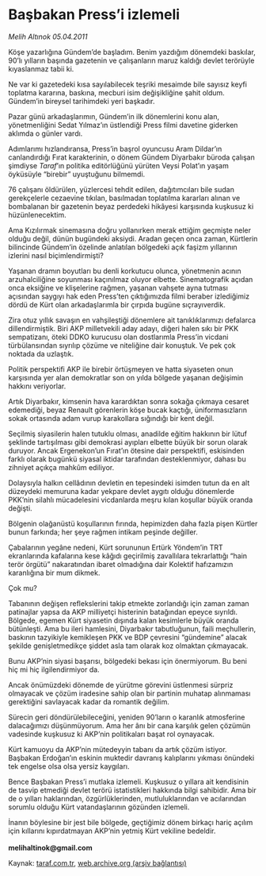 # Başbakan Press’i izlemeli

*Melih Altınok 05.04.2011*

<div class="yazi"><p>Köşe yazarlığına Gündem’de başladım. Benim yazdığım dönemdeki baskılar, 90’lı yılların başında gazetenin ve çalışanların maruz kaldığı devlet terörüyle kıyaslanmaz tabii ki. </p>
<p>Ne var ki gazetedeki kısa sayılabilecek teşriki mesaimde bile sayısız keyfi toplatma kararına, baskına, mecburi isim değişikliğine şahit oldum. Gündem’in bireysel tarihimdeki yeri başkadır.</p>
<p>Pazar günü arkadaşlarımın, Gündem’in ilk dönemlerini konu alan, yönetmenliğini Sedat Yılmaz’ın üstlendiği Press filmi davetine giderken aklımda o günler vardı. </p>
<p>Adımlarımı hızlandıransa, Press’in başrol oyuncusu Aram Dildar’ın canlandırdığı Fırat karakterinin, o dönem Gündem Diyarbakır büroda çalışan şimdiyse <i>Taraf</i>’ın politika editörlüğünü yürüten Veysi Polat’ın yaşam öyküsüyle “birebir” uyuştuğunu bilmemdi. </p>
<p>76 çalışanı öldürülen, yüzlercesi tehdit edilen, dağıtımcıları bile sudan gerekçelerle cezaevine tıkılan, basılmadan toplatılma kararları alınan ve bombalanan bir gazetenin beyaz perdedeki hikâyesi karşısında kuşkusuz ki hüzünlenecektim.</p>
<p>Ama Kızılırmak sinemasına doğru yollanırken merak ettiğim geçmişte neler olduğu değil, dünün bugündeki aksiydi. Aradan geçen onca zaman, Kürtlerin bilincinde Gündem’in özelinde anlatılan bölgedeki açık faşizm yıllarının izlerini nasıl biçimlendirmişti?</p>
<p>Yaşanan dramın boyutları bu denli korkutucu olunca, yönetmenin acının arzuhalciliğine soyunması kaçınılmaz oluyor elbette. Sinematografik açıdan onca eksiğine ve klişelerine rağmen, yaşanan vahşete ayna tutması açısından saygıyı hak eden Press’ten çıktığımızda filmi beraber izlediğimiz dördü de Kürt olan arkadaşlarımla bir çırpıda bugüne sıçrayıverdik.</p>
<p>Zira otuz yıllık savaşın en vahşileştiği dönemlere ait tanıklıklarımızı defalarca dillendirmiştik. Biri AKP milletvekili aday adayı, diğeri halen sıkı bir PKK sempatizanı, öteki DDKO kurucusu olan dostlarımla Press’in vicdani türbülansından sıyrılıp çözüme ve niteliğine dair konuştuk. Ve pek çok noktada da uzlaştık.</p>
<p>Politik perspektifi AKP ile birebir örtüşmeyen ve hatta siyaseten onun karşısında yer alan demokratlar son on yılda bölgede yaşanan değişimin hakkını veriyorlar. </p>
<p>Artık Diyarbakır, kimsenin hava karardıktan sonra sokağa çıkmaya cesaret edemediği, beyaz Renault görenlerin köşe bucak kaçtığı, üniformasızların sokak ortasında adam vurup karakollara sığındığı bir kent değil. </p>
<p>Seçilmiş siyasilerin halen tutuklu olması, anadilde eğitim hakkının bir lütuf şeklinde tartışılması gibi demokrasi ayıpları elbette büyük bir sorun olarak duruyor. Ancak Ergenekon’un Fırat’ın ötesine dair perspektifi, eskisinden farklı olarak bugünkü siyasal iktidar tarafından desteklenmiyor, dahası bu zihniyet açıkça mahkûm ediliyor.</p>
<p>Dolaysıyla halkın cellâdının devletin en tepesindeki isimden tutun da en alt düzeydeki memuruna kadar yekpare devlet aygıtı olduğu dönemlerde PKK’nin silahlı mücadelesini vicdanlarda meşru kılan koşullar büyük oranda değişti.</p>
<p>Bölgenin olağanüstü koşullarının fırında, hepimizden daha fazla pişen Kürtler bunun farkında; her şeye rağmen intikam peşinde değiller. </p>
<p>Çabalarının yegâne nedeni, Kürt sorununun Ertürk Yöndem’in TRT ekranlarında kafalarına kese kâğıdı geçirilmiş zavallılara tekrarlattığı “hain terör örgütü” nakaratından ibaret olmadığına dair Kolektif hafızamızın karanlığına bir mum dikmek.</p>
<p>Çok mu?</p>
<p>Tabanının değişen reflekslerini takip etmekte zorlandığı için zaman zaman patinajlar yapsa da AKP milliyetçi histerinin batağından epeyce sıyrıldı. Bölgede, egemen Kürt siyasetin dışında kalan kesimlerle büyük oranda bütünleşti. Ama bu ileri hamlesini, Diyarbakır tabutluğunun, faili meçhullerin, baskının tazyikiyle kemikleşen PKK ve BDP çevresini “gündemine” alacak şekilde genişletmedikçe şiddet asla tam olarak koz olmaktan çıkmayacak. </p>
<p>Bunu AKP’nin siyasi başarısı, bölgedeki bekası için önermiyorum. Bu beni hiç mi hiç ilgilendirmiyor da.</p>
<p>Ancak önümüzdeki dönemde de yürütme görevini üstlenmesi sürpriz olmayacak ve çözüm iradesine sahip olan bir partinin muhatap alınmaması gerektiğini savlayacak kadar da romantik değilim. </p>
<p>Sürecin geri döndürülebileceğini, yeniden 90’ların o karanlık atmosferine dalacağımızı düşünmüyorum. Ama her ânı bir cana karşılık gelen çözümün vadesinde kuşkusuz ki AKP’nin politikaları başat rol oynayacak. </p>
<p>Kürt kamuoyu da AKP’nin mütedeyyin tabanı da artık çözüm istiyor. Başbakan Erdoğan’ın eskinin muktedir davranış kalıplarını yıkması önündeki tek engelse olsa olsa yersiz kaygıları.</p>
<p>Bence Başbakan Press’i mutlaka izlemeli. Kuşkusuz o yıllara ait kendisinin de tasvip etmediği devlet terörü istatistikleri hakkında bilgi sahibidir. Ama bir de o yılları haklarından, özgürlüklerinden, mutluluklarından ve acılarından sorumlu olduğu Kürt vatandaşlarının gözünden izlemeli.</p>
<p>İnanın böylesine bir jest bile bölgede, geçtiğimiz dönem birkaçı hariç açılım için kıllarını kıpırdatmayan AKP’nin yetmiş Kürt vekiline bedeldir.<br/><br/><b>melihaltinok@gmail.com</b></p>
</div>

Kaynak: [taraf.com.tr](http://www.taraf.com.tr/melih-altinok/makale-basbakan-press-i-izlemeli.htm), [web.archive.org (arşiv bağlantısı)](http://web.archive.org/web/20131114034053/http://www.taraf.com.tr/melih-altinok/makale-basbakan-press-i-izlemeli.htm)
